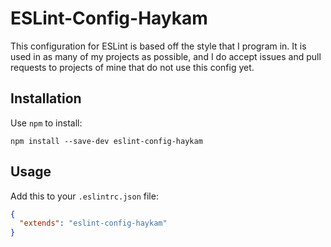 # ESLint-Config-Haykam

This configuration for ESLint is based off the style that I program in. It is used in as many of my projects as possible, and I do accept issues and pull requests to projects of mine that do not use this config yet.

## Installation

Use `npm` to install:

    npm install --save-dev eslint-config-haykam

## Usage

Add this to your `.eslintrc.json` file:

```json
{
  "extends": "eslint-config-haykam"
}
```
